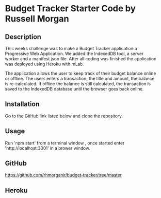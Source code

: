 # Budget Tracker Starter Code by Russell Morgan

## Description
This weeks challenge was to make a Budget Tracker application a Progressive Web Application. We added the IndexedDB tool, a server worker and a manifest.json file. After all coding was finished the application was deployed using Heroku with mLab.

The application allows the user to keep track of their budget balance online or offline. The users enters a transaction, the title and amount, the balance is re-calculated. If offline the balance is still calculated, the transaction is saved to the IndexedDB database until the browser goes back online.

## Installation
Go to the GitHub link listed below and clone the repository.

## Usage
Run 'npm start' from a terminal window , once started enter 'http://localhost:3001' in a brower window.


## GitHub
https://github.com/rhmorganjr/budget-tracker/tree/master

## Heroku
